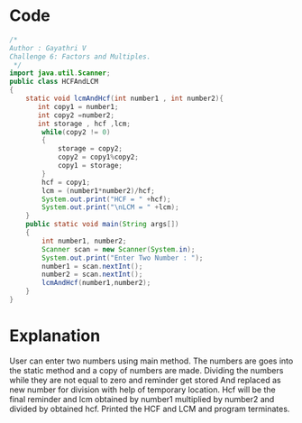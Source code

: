 # Code
```java
/*
Author : Gayathri V
Challenge 6: Factors and Multiples.
 */
import java.util.Scanner;
public class HCFAndLCM
{
    static void lcmAndHcf(int number1 , int number2){
       int copy1 = number1;
       int copy2 =number2;
       int storage , hcf ,lcm;
        while(copy2 != 0)
        {
            storage = copy2;
            copy2 = copy1%copy2;
            copy1 = storage;
        }
        hcf = copy1;
        lcm = (number1*number2)/hcf;
        System.out.print("HCF = " +hcf);
        System.out.print("\nLCM = " +lcm);
    }
    public static void main(String args[])
    {
        int number1, number2;
        Scanner scan = new Scanner(System.in);
        System.out.print("Enter Two Number : ");
        number1 = scan.nextInt();
        number2 = scan.nextInt();
        lcmAndHcf(number1,number2);
    }
}
```

# Explanation

User can enter two numbers using main method.
The numbers are goes into the static method and a copy of numbers are made.
Dividing the numbers while they are not equal to zero and reminder get stored
And replaced as new number for division with help of temporary location.
Hcf will be the final reminder and lcm obtained by number1 multiplied by number2 and divided by obtained hcf.
Printed the HCF and LCM and program terminates.
